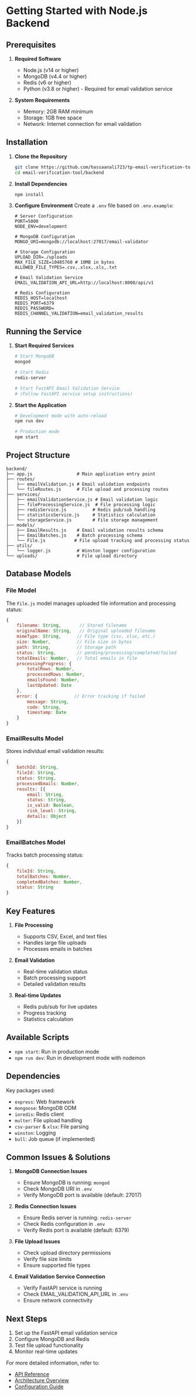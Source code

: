 # Getting Started with Node.js Backend

## Prerequisites

1. **Required Software**
   - Node.js (v14 or higher)
   - MongoDB (v4.4 or higher)
   - Redis (v6 or higher)
   - Python (v3.8 or higher) - Required for email validation service

2. **System Requirements**
   - Memory: 2GB RAM minimum
   - Storage: 1GB free space
   - Network: Internet connection for email validation

## Installation

1. **Clone the Repository**
   ```bash
   git clone https://github.com/hassaanali723/tp-email-verification-tool.git
   cd email-verification-tool/backend
   ```

2. **Install Dependencies**
   ```bash
   npm install
   ```

3. **Configure Environment**
   Create a `.env` file based on `.env.example`:
   ```env
   # Server Configuration
   PORT=5000
   NODE_ENV=development

   # MongoDB Configuration
   MONGO_URI=mongodb://localhost:27017/email-validator

   # Storage Configuration
   UPLOAD_DIR=./uploads
   MAX_FILE_SIZE=10485760 # 10MB in bytes
   ALLOWED_FILE_TYPES=.csv,.xlsx,.xls,.txt

   # Email Validation Service
   EMAIL_VALIDATION_API_URL=http://localhost:8000/api/v1 

   # Redis Configuration
   REDIS_HOST=localhost
   REDIS_PORT=6379
   REDIS_PASSWORD=
   REDIS_CHANNEL_VALIDATION=email_validation_results
   ```

## Running the Service

1. **Start Required Services**
   ```bash
   # Start MongoDB
   mongod

   # Start Redis
   redis-server

   # Start FastAPI Email Validation Service
   # (Follow FastAPI service setup instructions)
   ```

2. **Start the Application**
   ```bash
   # Development mode with auto-reload
   npm run dev

   # Production mode
   npm start
   ```

## Project Structure

```
backend/
├── app.js                 # Main application entry point
├── routes/
│   ├── emailValidation.js # Email validation endpoints
│   └── fileRoutes.js      # File upload and processing routes
├── services/
│   ├── emailValidationService.js # Email validation logic
│   ├── fileProcessingService.js  # File processing logic
│   ├── redisService.js          # Redis pub/sub handling
│   ├── statisticsService.js     # Statistics calculation
│   └── storageService.js        # File storage management
├── models/
│   ├── EmailResults.js    # Email validation results schema
│   ├── EmailBatches.js    # Batch processing schema
│   └── File.js           # File upload tracking and processing status
├── utils/
│   └── logger.js          # Winston logger configuration
└── uploads/               # File upload directory
```

## Database Models

### File Model
The `File.js` model manages uploaded file information and processing status:
```javascript
{
    filename: String,       // Stored filename
    originalName: String,   // Original uploaded filename
    mimeType: String,      // File type (csv, xlsx, etc.)
    size: Number,          // File size in bytes
    path: String,          // Storage path
    status: String,        // pending/processing/completed/failed
    totalEmails: Number,   // Total emails in file
    processingProgress: {
        totalRows: Number,
        processedRows: Number,
        emailsFound: Number,
        lastUpdated: Date
    },
    error: {              // Error tracking if failed
        message: String,
        code: String,
        timestamp: Date
    }
}
```

### EmailResults Model
Stores individual email validation results:
```javascript
{
    batchId: String,
    fileId: String,
    status: String,
    processedEmails: Number,
    results: [{
        email: String,
        status: String,
        is_valid: Boolean,
        risk_level: String,
        details: Object
    }]
}
```

### EmailBatches Model
Tracks batch processing status:
```javascript
{
    fileId: String,
    totalBatches: Number,
    completedBatches: Number,
    status: String
}
```

## Key Features

1. **File Processing**
   - Supports CSV, Excel, and text files
   - Handles large file uploads
   - Processes emails in batches

2. **Email Validation**
   - Real-time validation status
   - Batch processing support
   - Detailed validation results

3. **Real-time Updates**
   - Redis pub/sub for live updates
   - Progress tracking
   - Statistics calculation

## Available Scripts

- `npm start`: Run in production mode
- `npm run dev`: Run in development mode with nodemon

## Dependencies

Key packages used:
- `express`: Web framework
- `mongoose`: MongoDB ODM
- `ioredis`: Redis client
- `multer`: File upload handling
- `csv-parser` & `xlsx`: File parsing
- `winston`: Logging
- `bull`: Job queue (if implemented)

## Common Issues & Solutions

1. **MongoDB Connection Issues**
   - Ensure MongoDB is running: `mongod`
   - Check MongoDB URI in `.env`
   - Verify MongoDB port is available (default: 27017)

2. **Redis Connection Issues**
   - Ensure Redis server is running: `redis-server`
   - Check Redis configuration in `.env`
   - Verify Redis port is available (default: 6379)

3. **File Upload Issues**
   - Check upload directory permissions
   - Verify file size limits
   - Ensure supported file types

4. **Email Validation Service Connection**
   - Verify FastAPI service is running
   - Check EMAIL_VALIDATION_API_URL in `.env`
   - Ensure network connectivity

## Next Steps

1. Set up the FastAPI email validation service
2. Configure MongoDB and Redis
3. Test file upload functionality
4. Monitor real-time updates

For more detailed information, refer to:
- [API Reference](./API-Reference.md)
- [Architecture Overview](./Architecture-Overview.md)
- [Configuration Guide](./Configuration-Guide.md)